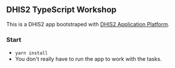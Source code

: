 
## DHIS2 TypeScript Workshop


This is a DHIS2 app bootstraped with [DHIS2 Application Platform](https://github.com/dhis2/app-platform).


### Start

* `yarn install`
* You don't really have to run the app to work with the tasks.


